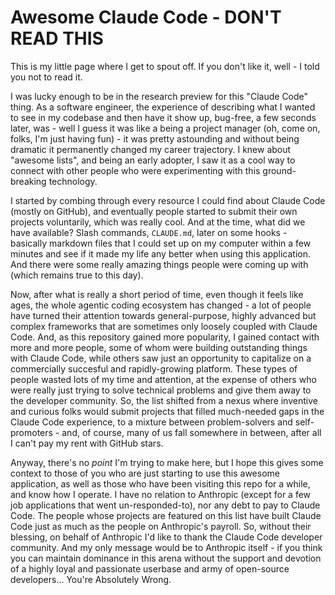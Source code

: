 # Awesome Claude Code - DON'T READ THIS

This is my little page where I get to spout off. If you don't like it, well - I told you not to read it.

I was lucky enough to be in the research preview for this "Claude Code" thing. As a software engineer, the experience of describing what I wanted to see in my codebase and then have it show up, bug-free, a few seconds later, was - well I guess it was like a being a project manager (oh, come on, folks, I'm just having fun) - it was pretty astounding and without being dramatic it permanently changed my career trajectory. I knew about "awesome lists", and being an early adopter, I saw it as a cool way to connect with other people who were experimenting with this ground-breaking technology.

I started by combing through every resource I could find about Claude Code (mostly on GitHub), and eventually people started to submit their own projects voluntarily, which was really cool. And at the time, what did we have available? Slash commands, `CLAUDE.md`, later on some hooks - basically markdown files that I could set up on my computer within a few minutes and see if it made my life any better when using this application. And there were some really amazing things people were coming up with (which remains true to this day).

Now, after what is really a short period of time, even though it feels like ages, the whole agentic coding ecosystem has changed - a lot of people have turned their attention towards general-purpose, highly advanced but complex frameworks that are sometimes only loosely coupled with Claude Code. And, as this repository gained more popularity, I gained contact with more and more people, some of whom were building outstanding things with Claude Code, while others saw just an opportunity to capitalize on a commercially succesful and rapidly-growing platform. These types of people wasted lots of my time and attention, at the expense of others who were really just trying to solve technical problems and give them away to the developer community. So, the list shifted from a nexus where inventive and curious folks would submit projects that filled much-needed gaps in the Claude Code experience, to a mixture between problem-solvers and self-promoters - and, of course, many of us fall somewhere in between, after all I can't pay my rent with GitHub stars.

Anyway, there's no _point_ I'm trying to make here, but I hope this gives some context to those of you who are just starting to use this awesome application, as well as those who have been visiting this repo for a while, and know how I operate. I have no relation to Anthropic (except for a few job applications that went un-responded-to), nor any debt to pay to Claude Code. The people whose projects are featured on this list have built Claude Code just as much as the people on Anthropic's payroll. So, without their blessing, on behalf of Anthropic I'd like to thank the Claude Code developer community. And my only message would be to Anthropic itself - if you think you can maintain dominance in this arena without the support and devotion of a highly loyal and passionate userbase and army of open-source developers... You're Absolutely Wrong.
